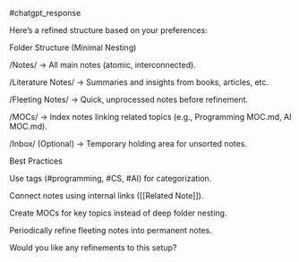 #chatgpt_response

Here’s a refined structure based on your preferences:

Folder Structure (Minimal Nesting)

/Notes/ → All main notes (atomic, interconnected).

/Literature Notes/ → Summaries and insights from books, articles, etc.

/Fleeting Notes/ → Quick, unprocessed notes before refinement.

/MOCs/ → Index notes linking related topics (e.g., Programming MOC.md, AI MOC.md).

/Inbox/ (Optional) → Temporary holding area for unsorted notes.


Best Practices

Use tags (#programming, #CS, #AI) for categorization.

Connect notes using internal links ([[Related Note]]).

Create MOCs for key topics instead of deep folder nesting.

Periodically refine fleeting notes into permanent notes.


Would you like any refinements to this setup?

